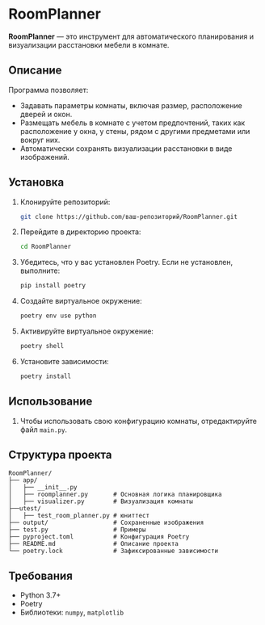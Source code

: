 # RoomPlanner

**RoomPlanner** — это инструмент для автоматического планирования и визуализации расстановки мебели в комнате.

## Описание

Программа позволяет:

- Задавать параметры комнаты, включая размер, расположение дверей и окон.
- Размещать мебель в комнате с учетом предпочтений, таких как расположение у окна, у стены, рядом с другими предметами или вокруг них.
- Автоматически сохранять визуализации расстановки в виде изображений.

## Установка

1. Клонируйте репозиторий:
   ```bash
   git clone https://github.com/ваш-репозиторий/RoomPlanner.git
   ```
2. Перейдите в директорию проекта:
   ```bash
   cd RoomPlanner
   ```
3. Убедитесь, что у вас установлен Poetry. Если не установлен, выполните:
   ```bash
   pip install poetry
   ```
4. Создайте виртуальное окружение:
   ```bash
   poetry env use python
   ```
5. Активируйте виртуальное окружение:
   ```bash
   poetry shell
   ```
6. Установите зависимости:
   ```bash
   poetry install
   ```

## Использование

1. Чтобы использовать свою конфигурацию комнаты, отредактируйте файл `main.py`.

## Структура проекта

```
RoomPlanner/
├── app/
│   ├── __init__.py
│   ├── roomplanner.py       # Основная логика планировщика
│   ├── visualizer.py        # Визуализация комнаты
├──utest/
│   ├── test_room_planner.py # юниттест
├── output/                  # Сохраненные изображения
├── test.py                  # Примеры
├── pyproject.toml           # Конфигурация Poetry
├── README.md                # Описание проекта
└── poetry.lock              # Зафиксированные зависимости
```

## Требования

- Python 3.7+
- Poetry
- Библиотеки: `numpy`, `matplotlib`